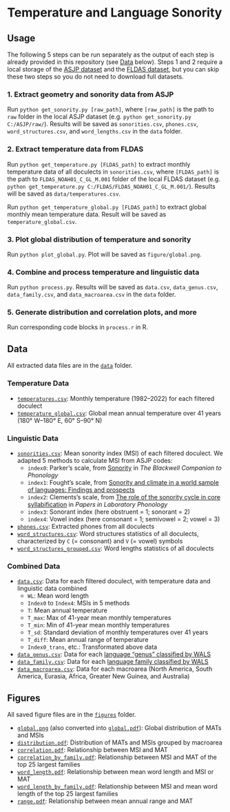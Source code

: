 # Temperature and Language Sonority

## Usage

The following 5 steps can be run separately as the output of each step is already provided in this repository (see [Data](#data) below). Steps 1 and 2 require a local storage of the [ASJP dataset](https://github.com/lexibank/asjp) and the [FLDAS dataset](https://hydro1.gesdisc.eosdis.nasa.gov/data/FLDAS/FLDAS_NOAH01_C_GL_M.001/), but you can skip these two steps so you do not need to download full datasets.

### 1. Extract geometry and sonority data from ASJP

Run `python get_sonority.py [raw_path]`, where `[raw_path]` is the path to `raw` folder in the local ASJP dataset (e.g. `python get_sonority.py C:/ASJP/raw/`). Results will be saved as `sonorities.csv`, `phones.csv`, `word_structures.csv`, and `word_lengths.csv` in the `data` folder.

### 2. Extract temperature data from FLDAS

Run `python get_temperature.py [FLDAS_path]` to extract monthly temperature data of all doculects in `sonorities.csv`, where `[FLDAS_path]` is the path to `FLDAS_NOAH01_C_GL_M.001` folder of the local FLDAS dataset (e.g. `python get_temperature.py C:/FLDAS/FLDAS_NOAH01_C_GL_M.001/`). Results will be saved as `data/temperatures.csv`.

Run `python get_temperature_global.py [FLDAS_path]` to extract global monthly mean temperature data. Result will be saved as `temperature_global.csv`.

### 3. Plot global distribution of temperature and sonority

Run `python plot_global.py`. Plot will be saved as `figure/global.png`.

### 4. Combine and process temperature and linguistic data

Run `python process.py`. Results will be saved as `data.csv`, `data_genus.csv`, `data_family.csv`, and `data_macroarea.csv` in the `data` folder.

### 5. Generate distribution and correlation plots, and more

Run corresponding code blocks in `process.r` in R.

## Data

All extracted data files are in the [`data`](data/) folder.

### Temperature Data

- [`temperatures.csv`](data/temperatures.csv): Monthly temperature (1982–2022) for each filtered doculect
- [`temperature_global.csv`](data/temperatures_global.csv): Global mean annual temperature over 41 years (180° W–180° E, 60° S–90° N)

### Linguistic Data

- [`sonorities.csv`](data/sonorities.csv): Mean sonority index (MSI) of each filtered doculect. We adapted 5 methods to calculate MSI from ASJP codes:
  - `index0`: Parker’s scale, from [Sonority](https://doi.org/10.1002/9781444335262.wbctp0049) in *The Blackwell Companion to Phonology*
  - `index1`: Fought’s scale, from [Sonority and climate in a world sample of languages: Findings and prospects](https://doi.org/10.1177/1069397103259439)
  - `index2`: Clements’s scale, from [The role of the sonority cycle in core syllabification](https://doi.org/10.1017/cbo9780511627736.017) in *Papers in Laboratory Phonology*
  - `index3`: Sonorant index (here obstruent = 1; sonorant = 2)
  - `index4`: Vowel index (here consonant = 1; semivowel = 2; vowel = 3)
- [`phones.csv`](data/phones.csv): Extracted phones from all doculects
- [`word_structures.csv`](data/word_structures.csv): Word structures statistics of all doculects, characterized by `C` (= consonant) and `V` (= vowel) symbols
- [`word_structures_grouped.csv`](data/word_structures_grouped.csv): Word lengths statistics of all doculects

### Combined Data

- [`data.csv`](data/data.csv): Data for each filtered doculect, with temperature data and linguistic data combined
  - `WL`: Mean word length
  - `Index0` to `Index4`: MSIs in 5 methods
  - `T`: Mean annual temperature
  - `T_max`: Max of 41-year mean monthly temperatures
  - `T_min`: Min of 41-year mean monthly temperatures
  - `T_sd`: Standard deviation of monthly temperatures over 41 years
  - `T_diff`: Mean annual range of temperature
  - `Index0_trans`, etc.: Transformated above data
- [`data_genus.csv`](data/data_genus.csv): Data for each [language “genus” classified by WALS](https://wals.info/languoid/genealogy)
- [`data_family.csv`](data/data_family.csv): Data for each [language family classified by WALS](https://wals.info/languoid/genealogy)
- [`data_macroarea.csv`](data/data_macroarea.csv): Data for each macroarea (North America, South America, Eurasia, Africa, Greater New Guinea, and Australia)

## Figures

All saved figure files are in the [`figures`](figures/) folder.

- [`global.png`](figures/global.png) (also converted into [`global.pdf`](figures/global.pdf)): Global distribution of MATs and MSIs
- [`distribution.pdf`](figures/distribution.pdf): Distribution of MATs and MSIs grouped by macroarea
- [`correlation.pdf`](figures/correlation.pdf): Relationship between MSI and MAT
- [`correlation_by_family.pdf`](figures/correlation_by_family.pdf): Relationship between MSI and MAT of the top 25 largest families
- [`word_length.pdf`](figures/word_length.pdf): Relationship between mean word length and MSI or MAT
- [`word_length_by_family.pdf`](figures/word_length_by_family.pdf): Relationship between MSI and mean word length of the top 25 largest families
- [`range.pdf`](figures/range.pdf): Relationship between mean annual range and MAT
